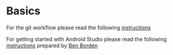 # Basics

For the git workflow please read the following [instructions](https://github.com/galletti94/main/new/master/CONTRIB/BASICS/gitBasics.txt)

For getting started with Android Studio please read the following [instructions](https://github.com/galletti94/main/blob/master/CONTRIB/BASICS/gettingStartedAndroidStudio.pdf) prepared by [Ben Borden](https://github.com/Sombreleon)
